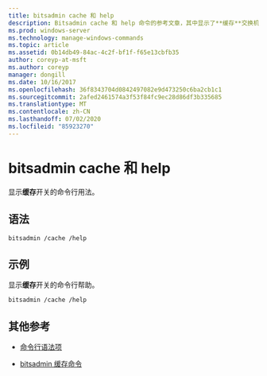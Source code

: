 ```yaml
---
title: bitsadmin cache 和 help
description: Bitsadmin cache 和 help 命令的参考文章，其中显示了**缓存**交换机的命令行用法。
ms.prod: windows-server
ms.technology: manage-windows-commands
ms.topic: article
ms.assetid: 0b14db49-84ac-4c2f-bf1f-f65e13cbfb35
author: coreyp-at-msft
ms.author: coreyp
manager: dongill
ms.date: 10/16/2017
ms.openlocfilehash: 36f8343704d0842497082e9d473250c6ba2cb1c1
ms.sourcegitcommit: 2afed2461574a3f53f84fc9ec28d86df3b335685
ms.translationtype: MT
ms.contentlocale: zh-CN
ms.lasthandoff: 07/02/2020
ms.locfileid: "85923270"
---
```

# <a name="bitsadmin-cache-and-help"></a>bitsadmin cache 和 help

显示**缓存**开关的命令行用法。

## <a name="syntax"></a>语法

```
bitsadmin /cache /help
```

## <a name="examples"></a>示例

显示**缓存**开关的命令行帮助。

```
bitsadmin /cache /help
```

## <a name="additional-references"></a>其他参考

- [命令行语法项](command-line-syntax-key.md)

- [bitsadmin 缓存命令](bitsadmin-cache.md)
